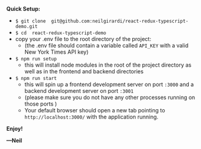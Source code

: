 **Quick Setup:**

* ```$ git clone  git@github.com:neilgirardi/react-redux-typescript-demo.git```
* ```$ cd  react-redux-typescript-demo```
* copy your .env file to the root directory of the project:
    * (the .env file should contain a variable called ```API_KEY``` with a valid New York Times API key)
* ```$ npm run setup```
    * this will install node modules in the root of the project directory as well as in the frontend and backend directories
* ```$ npm run start```
    * this will spin up a frontend development server on port ```:3000``` and a backend development server on port ```:3001```
    * (please make sure you do not have any other processes running on those ports )
    * Your default browser should open a new tab pointing to ```http://localhost:3000/``` with the application running.
    
**Enjoy!**

**&mdash;Neil**

